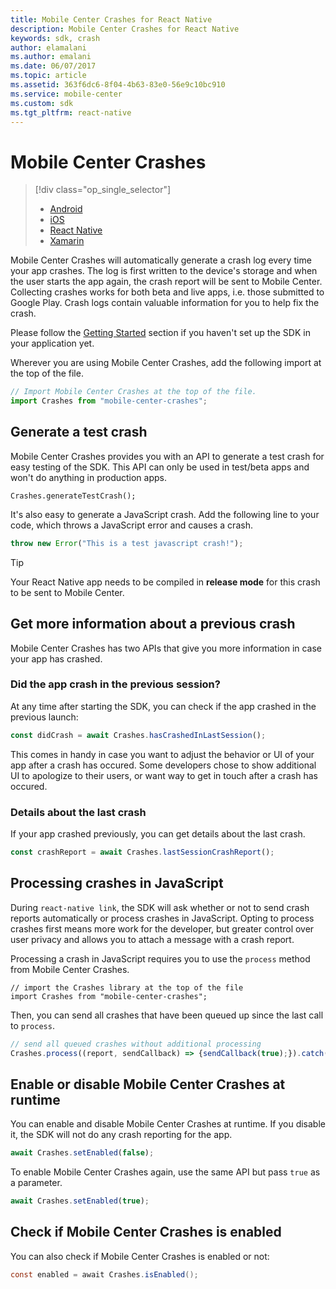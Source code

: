 ```yaml
---
title: Mobile Center Crashes for React Native
description: Mobile Center Crashes for React Native
keywords: sdk, crash
author: elamalani
ms.author: emalani
ms.date: 06/07/2017
ms.topic: article
ms.assetid: 363f6dc6-8f04-4b63-83e0-56e9c10bc910
ms.service: mobile-center
ms.custom: sdk
ms.tgt_pltfrm: react-native
---
```


# Mobile Center Crashes

> [!div class="op_single_selector"]
> * [Android](android.md)
> * [iOS](ios.md)
> * [React Native](react-native.md)
> * [Xamarin](xamarin.md)

Mobile Center Crashes will automatically generate a crash log every time your app crashes. The log is first written to the device's storage and when the user starts the app again, the crash report will be sent to Mobile Center. Collecting crashes works for both beta and live apps, i.e. those submitted to Google Play. Crash logs contain valuable information for you to help fix the crash.

Please follow the [Getting Started](~/sdk/getting-started/react-native.md) section if you haven't set up the SDK in your application yet.

Wherever you are using Mobile Center Crashes, add the following import at the top of the file.
```javascript
// Import Mobile Center Crashes at the top of the file.
import Crashes from "mobile-center-crashes";
```

## Generate a test crash

Mobile Center Crashes provides you with an API to generate a test crash for easy testing of the SDK. This API can only be used in test/beta apps and won't do anything in production apps.

```
Crashes.generateTestCrash();
```

It's also easy to generate a JavaScript crash. Add the following line to your code, which throws a JavaScript error and causes a crash.

```javascript
throw new Error("This is a test javascript crash!");
```

> [!TIP]
> Your React Native app needs to be compiled in **release mode** for this crash to be sent to Mobile Center.

## Get more information about a previous crash

Mobile Center Crashes has two APIs that give you more information in case your app has crashed.

### Did the app crash in the previous session?

At any time after starting the SDK, you can check if the app crashed in the previous launch:

```javascript
const didCrash = await Crashes.hasCrashedInLastSession();
```

This comes in handy in case you want to adjust the behavior or UI of your app after a crash has occured. Some developers chose to show additional UI to apologize to their users, or want way to get in touch after a crash has occured.

### Details about the last crash

If your app crashed previously, you can get details about the last crash.

```javascript
const crashReport = await Crashes.lastSessionCrashReport();
```

## Processing crashes in JavaScript

During `react-native link`, the SDK will ask whether or not to send crash reports automatically or process crashes in JavaScript. Opting to process crashes first means more work for the developer, but greater control over user privacy and allows you to attach a message with a crash report.

Processing a crash in JavaScript requires you to use the `process` method from Mobile Center Crashes.

```javascipt
// import the Crashes library at the top of the file
import Crashes from "mobile-center-crashes";
```

Then, you can send all crashes that have been queued up since the last call to `process`.

```javascript
// send all queued crashes without additional processing
Crashes.process((report, sendCallback) => {sendCallback(true);}).catch((err) => {});
```

## Enable or disable Mobile Center Crashes at runtime

You can enable and disable Mobile Center Crashes at runtime. If you disable it, the SDK will not do any crash reporting for the app.

```javascript
await Crashes.setEnabled(false);
```

To enable Mobile Center Crashes again, use the same API but pass `true` as a parameter.

```javascript
await Crashes.setEnabled(true);
```

## Check if Mobile Center Crashes is enabled

You can also check if Mobile Center Crashes is enabled or not:

```java
const enabled = await Crashes.isEnabled();
```
